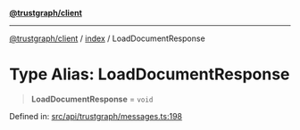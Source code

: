 [**@trustgraph/client**](../../README.md)

***

[@trustgraph/client](../../README.md) / [index](../README.md) / LoadDocumentResponse

# Type Alias: LoadDocumentResponse

> **LoadDocumentResponse** = `void`

Defined in: [src/api/trustgraph/messages.ts:198](https://github.com/trustgraph-ai/trustgraph-ts-client/blob/9a2bad46722f27bb783391eed1d9289614cc905a/src/api/trustgraph/messages.ts#L198)
